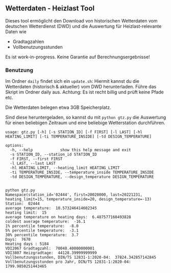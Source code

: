 ## Wetterdaten - Heizlast Tool

Dieses tool ermöglicht den Download von historischen Wetterdaten vom deutschen Wetterdienst (DWD) und die Auswertung für Heizlast-relevante Daten wie
* Gradtagzahlen
* Vollbenutzungsstunden

Es ist work-in-progress. Keine Garantie auf Berechnungsergebnisse!

### Benutzung
Im Ordner `daily` findet sich ein `update.sh`: Hiermit kannst du die Wetterdaten (historisch & aktueller) vom DWD herunterladen. Führe das Skript im Ordner daily aus. Achtung: Es ist recht billig und prüft keine Pfade etc.

Die Wetterdaten belegen etwa 3GB Speicherplatz.

Sind diese heruntergeladen, so kannst du mit `python gtz.py` die Auswertung für einen beliebigen Zeitraum und eine beliebige Wetterstation durchführen.

```
usage: gtz.py [-h] [-s STATION_ID] [-f FIRST] [-l LAST] [-hl HEATING_LIMIT] [-ti TEMPERATURE_INSIDE] [-td DESIGN_TEMPERATURE]

options:
  -h, --help            show this help message and exit
  -s STATION_ID, --station_id STATION_ID
  -f FIRST, --first FIRST
  -l LAST, --last LAST
  -hl HEATING_LIMIT, --heating_limit HEATING_LIMIT
  -ti TEMPERATURE_INSIDE, --temperature_inside TEMPERATURE_INSIDE
  -td DESIGN_TEMPERATURE, --design_temperature DESIGN_TEMPERATURE


python gtz.py
Namespace(station_id='02444', first=20020000, last=20221231, heating_limit=15, temperature_inside=20, design_temperature=-13)
Station:  02444
average temperature:  10.573246414602345
heating limit:  15
average temperature on heating days:  6.487577160493828
coldest average temperature:  -16.1
1% percentile temperature:  -8.0
5% percentile temperature:  -3.1
30% percentile temperature:  3.7
Days:  7670
Heating days : 5184
VDI2067 Gradtagzahl:  70048.40000000001
VDI3807 Heizgradtage:  44128.39999999999
Vollbenutzungsstunden, DIN/TS 12831-1:2020-04:  37824.342857142845
Vollbenutzungsstunden pro Jahr, DIN/TS 12831-1:2020-04:  1799.9850251443465
```
